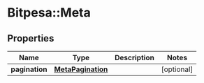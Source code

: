 # Bitpesa::Meta

## Properties
Name | Type | Description | Notes
------------ | ------------- | ------------- | -------------
**pagination** | [**MetaPagination**](MetaPagination.md) |  | [optional] 


